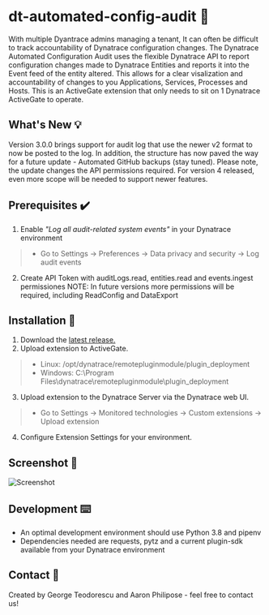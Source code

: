 # dt-automated-config-audit 📝
With multiple Dyantrace admins managing a tenant, It can often be difficult to track accountability of Dynatrace configuration changes. The Dynatrace Automated Configuration Audit uses the flexible Dynatrace API to report configuration changes made to Dynatrace Entities and reports it into the Event feed of the entity altered. This allows for a clear visalization and accountability of changes to you Applications, Services, Processes and Hosts. This is an ActiveGate extension that only needs to sit on 1 Dynatrace ActiveGate to operate.

## What's New 💡
Version 3.0.0 brings support for audit log that use the newer v2 format to now be posted to the log. In addition, the structure has now paved the way for a future update - Automated GitHub backups (stay tuned). Please note, the update changes the API permissions required. For version 4 released, even more scope will be needed to support newer features.

## Prerequisites ✔️
1) Enable *"Log all audit-related system events"* in your Dynatrace environment
> - Go to Settings -> Preferences -> Data privacy and security -> Log audit events
2) Create API Token with auditLogs.read, entities.read and events.ingest permissiones
    NOTE: In future versions more permissions will be required, including ReadConfig and DataExport

## Installation 🚀
1) Download the <a href="https://github.com/geoteo/dt-automated-config-audit/releases" target="_blank">latest release.</a>
2) Upload extension to ActiveGate.
> - Linux: /opt/dynatrace/remotepluginmodule/plugin_deployment
> - Windows: C:\Program Files\dynatrace\remotepluginmodule\plugin_deployment
3) Upload extension to the Dynatrace Server via the Dynatrace web UI.
> - Go to Settings -> Monitored technologies -> Custom extensions -> Upload extension
4) Configure Extension Settings for your environment.

## Screenshot 📸
![Screenshot](https://github.com/geoteo/dt-automated-config-audit/blob/master/Automated%20Configuration%20Audit.png)

## Development ⌨️
- An optimal development environment should use Python 3.8 and pipenv
- Dependencies needed are requests, pytz and a current plugin-sdk available from your Dynatrace environment

## Contact 🤝
Created by George Teodorescu and Aaron Philipose - feel free to contact us!
